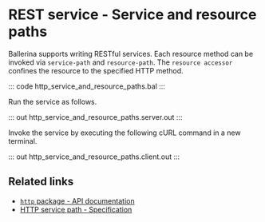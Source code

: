 # REST service - Service and resource paths

Ballerina supports writing RESTful services. Each resource method can be invoked via `service-path` and `resource-path`. The `resource accessor` confines the resource to the specified HTTP method.

::: code http_service_and_resource_paths.bal :::

Run the service as follows.

::: out http_service_and_resource_paths.server.out :::

Invoke the service by executing the following cURL command in a new terminal.

::: out http_service_and_resource_paths.client.out :::

## Related links
- [`http` package - API documentation](https://lib.ballerina.io/ballerina/http/latest/)
- [HTTP service path - Specification](/spec/http/#222-service-base-path)
